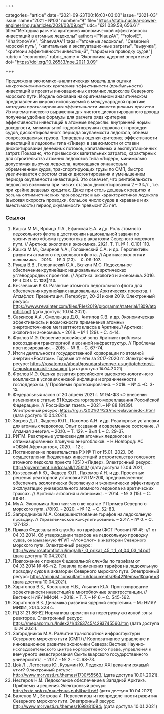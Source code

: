 +++

categories="article"
date="2021-09-23T00:16:00+03:00"
issue="2021-03"
issue_name="2021 - №03"
number="9"
file="https://static.nuclear-power-engineering.ru/articles/2021/03/09.pdf"
udc="621.039.58; 656.61"
title="Методика расчета критериев экономической эффективности инвестиций в атомные ледоколы"
authors=["KlauzAV", "FrolovIE", "KharitonovVV", "ShaevaAA"]
tags=["атомные ледоколы", "Северный морской путь", "капитальные и эксплуатационные затраты", "выручка", "критерии эффективности инвестиций", "тарифы на проводку судов"]
rubric = "economics"
rubric_name = "Экономика ядерной энергетики"
doi="https://doi.org/10.26583/npe.2021.3.09"

+++

Предложена экономико-аналитическая модель для оценки микроэкономических критериев эффективности (прибыльности) инвестиций в проекты инновационных атомных ледоколов Северного морского пути. Модель основана на оригинальном аналитическом представлении широко используемой в международной практике методики прогнозирования эффективности инвестиционных проектов. Из математического выражения для чистого дисконтированного дохода получены удобные формулы для расчета ряда критериев эффективности инвестиций в атомные ледоколы: внутренней нормы доходности, минимальной годовой выручки ледокола от проводки судов, дисконтированного периода окупаемости ледокола, объема сопровождаемых грузов. Приведены оценки критериев эффективности инвестиций в ледоколы типа «Лидер» в зависимости от ставки дисконтирования денежных потоков, капитальных и эксплуатационных затрат. Показано, что при высоких капитальных затратах, характерных для строительства атомных ледоколов типа «Лидер», минимально допустимая выручка ледокола, являющаяся финансовым обременением судов, транспортирующих грузы по СМП, быстро увеличивается с ростом ставки дисконтирования и уменьшением периода окупаемости инвестиций. Это означает, что рентабельность ледоколов возможна при низких ставках дисконтирования 2 – 3%/г., т.е. при крайне дешевых кредитах. Даже при столь дешевых кредитах и весьма оптимистических производственных характеристиках ледокола (высокая скорость проводки, большое число судов в караване и их вместимость) период окупаемости превысит 25 лет.

### Ссылки

1. Кашка М.М., Ирлица Л.А., Ефанская Е.А. и др. Роль атомного ледокольного флота в достижении национальной задачи по увеличению объема грузопотока в акватории Северного морского пути. // Арктика: экология и экономика. 2021. Т. 11. № 1. С.101-110.
2. Кашка М.М., Смирнов А.А., Головинский С.А. и др. Перспективы развития атомного ледокольного флота. // Арктика: экология и экономика. – 2016. – № 3 (23). – С. 98-107.
3. Рукша В.В., Головинский С.А., Белкин М.С. Ледокольное обеспечение крупнейших национальных арктических углеводородных проектов. // Арктика: экология и экономика. 2016. № 4 (24). С. 109113.
4. Князевский K.Ю. Развитие атомного ледокольного флота для обеспечения крупнейших национальных Арктических проектов. / Атомфлот. Презентация. Петербург, 20-21 июня 2019. Электронный ресурс: https://www.nevainter.com/files/File/2019/programm/material/1809/atomflot.pdf (дата доступа 10.04.2021).
5. Саркисов А.А., Смоленцев Д.О., Антипов С.В. и др. Экономическая эффективность и возможности применения атомных энергоисточников мегаваттного класса в Арктике.// Арктика: экология и экономика. – 2018. – № 1 (29). – С. 4-14.
6. Фролов И.Э. Освоение российской зоны Арктики: проблемы воссоздания транспортной и военной инфраструктур. // Проблемы прогнозирования. – 2015. – № 6. – С. 67-74.
7. Итоги деятельности государственной корпорации по атомной энергии «Росатом». Годовые отчеты за 2017-2020 гг. Электронный ресурс: https://rosatom.ru/about/gosudarstvennye-uslugi/otchetnost-fz-goskorporatsii-rosatom/ (дата доступа 10.04.2021).
8. Фролов И.Э. Оценка развития российского высокотехнологичного комплекса в условиях низкой инфляции и ограниченности господдержки. // Проблемы прогнозирования. – 2019. – № 4. –С. 3-15.
9. Федеральный закон от 20 апреля 2021 г. № 94-ФЗ «О внесении изменения в статью 51 Кодекса торгового мореплавания Российской Федерации». // Российская газета. – 2021. – № 88 (8439). Электронный ресурс: https://rg.ru/2021/04/23/moreplavaniedok.html (дата доступа 10.04.2021).
10. Зверев Д.Л., Фадеев Ю.П., Пахомов А.Н. и др. Реакторные установки для атомных ледоколов. Опыт создания и современное состояние. // Атомная энергия. – 2020. – Т. 129. – Вып 1. – С. 29-37.
11. РИТМ. Реакторные установки для атомных ледоколов и оптимизированных плавучих энергоблоков. – Н.Новгород: АО «ОКБМ Африкантов», 2020. – 12 с.
12. Постановление правительства РФ № 11 от 15.01. 2020. Об осуществлении бюджетных инвестиций в строительство головного атомного ледокола проекта 10510 «Лидер». Электронный ресурс: http://government.ru/docs/all/125813/ (дата доступа 10.04.2021).
13. Князевский К.Ю., Фадеев Ю.П., Пахомов А.Н. и др. Проектные решения реакторной установки РИТМ-200, предназначенные обеспечить экологически безопасную и экономически эффективную эксплуатацию универсального атомного ледокола на арктических трассах. // Арктика: экология и экономика. – 2014. – № 3 (15). – С. 86-91.
14. Му А. Экономика Арктики: чего не хватает? Пример Северного морского пути. //ЭКО. – 2020. – № 12. – С. 62-83.
15. Загородников М.А. Совершенствование тарифов на ледокольную проводку. // Управленческое консультирование. – 2017. – № 6. – С. 127-132.
16. Приказ Федеральной службы по тарифам (ФСТ России) № 45-т/1 от 04.03.2014. Об утверждении тарифов на ледокольную проводку судов, оказываемую ФГУП «Атомфлот» в акватории Северного морского пути. Электронный ресурс: http://www.rosatomflot.ru/img/all/2_0_prikaz_45_t_1_ot_04_03_14.pdf (дата доступа 10.04.2021).
17. Приложение к приказу Федеральной службы по тарифам от 04.03.2014 № 46-т/2. Правила применения тарифов на ледокольную проводку судов в акватории Северного морского пути. Электронный ресурс: https://minjust.consultant.ru/documents/9542?items=1&page=3 (дата доступа 10.04.2021).
18. Харитонов В.В., Косолапов Н.В., Ульянин Ю.А. Прогнозирование эффективности инвестиций в многоблочные электростанции. // Вестник НИЯУ МИФИ. – 2018. – Т. 7. – № 6. – С. 545-562.
19. Харитонов В.В. Динамика развития ядерной энергетики. – М.: НИЯУ МИФИ, 2014. 328 с.
20. РД 31.21.86-82 Нормативы времени на перегрузку активной зоны реакторов. Электронный ресурс: https://meganorm.ru/Index2/1/4293745/4293745560.htm (дата доступа 10.04.2021).
21. Загородников М.А. Развитие транспортной инфраструктуры Cеверного морского пути (СМП) // Корпоративное управление и инновационное развитие экономики Севера: Вестник Научно-исследовательского центра корпоративного права, управления и венчурного инвестирования Сыктывкарского государственного университета. – 2017. – № 2. – С. 68-73.
22. Цой Л., Легостаев Ю., Кузьмин Ю. Ледокол XXI века или ржавый утюг? Электронный ресурс: http://www.morvesti.ru/themes/1700/55563/ (дата доступа 10.04.2021).
23. Нестеров Н.М. Ледокольное обеспечение в Западной Арктике. Проблемы и решения. Электронный ресурс: http://sstc.spb.ru/nauchnue-publikacii.pdf (дата доступа 10.04.2021).
24. Баженов М., Ветрова А. Перспективы и неопределенности развития Северного морского пути. Электронный ресурс: http://www.morvesti.ru/themes/1698/81094/ (дата доступа 10.04.2021)